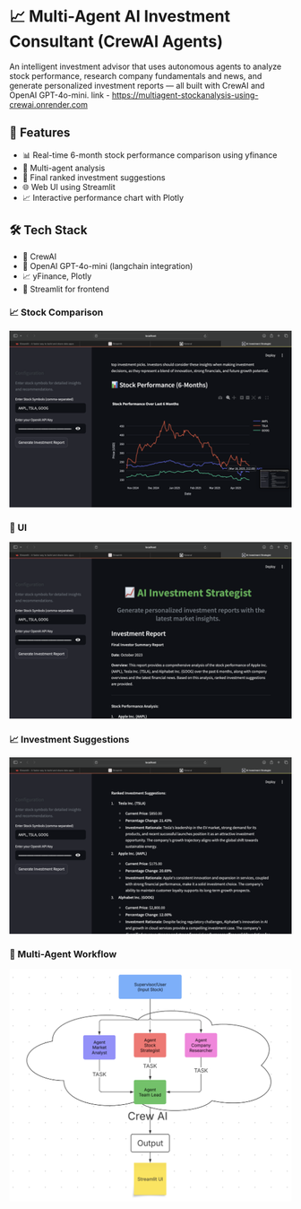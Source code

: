 # 📈 Multi-Agent AI Investment Consultant (CrewAI Agents)

An intelligent investment advisor that uses autonomous agents to analyze stock performance, research company fundamentals and news, and generate personalized investment reports — all built with CrewAI and OpenAI GPT-4o-mini. link - https://multiagent-stockanalysis-using-crewai.onrender.com

## 🚀 Features
- 📊 Real-time 6-month stock performance comparison using yfinance
- 🧠 Multi-agent analysis
- 📃 Final ranked investment suggestions
- 🌐 Web UI using Streamlit
- 📈 Interactive performance chart with Plotly


## 🛠️ Tech Stack
- 🧠 CrewAI
- 💬 OpenAI GPT-4o-mini (langchain integration)
- 📈 yFinance, Plotly
- 🧰 Streamlit for frontend

### 📈 Stock Comparison
![Stock Comparison](images/img4.png)

### 🔧 UI
![Dashboard Screenshot](images/img1.png)

### 📈 Investment Suggestions
![Stock Comparison](images/img3.png)

### 🧠 Multi-Agent Workflow
![Agent Workflow](images/dashboard.png)



